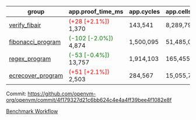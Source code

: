 | group | app.proof_time_ms | app.cycles | app.cells_used | leaf.proof_time_ms | leaf.cycles | leaf.cells_used |
| -- | -- | -- | -- | -- | -- | -- |
| [verify_fibair](https://github.com/openvm-org/openvm/blob/benchmark-results/benchmarks-pr/1367/verify_fibair-4f179327d21c6bb624c4e4a4ff39bee4f1082e8f.md) |<span style='color: red'>(+28 [+2.1%])</span> 1,370 |  143,541 |  8,289,796 |- | - | - |
| [fibonacci_program](https://github.com/openvm-org/openvm/blob/benchmark-results/benchmarks-pr/1367/fibonacci-4f179327d21c6bb624c4e4a4ff39bee4f1082e8f.md) |<span style='color: green'>(-102 [-2.0%])</span> 4,874 |  1,500,095 |  51,485,080 |- | - | - |
| [regex_program](https://github.com/openvm-org/openvm/blob/benchmark-results/benchmarks-pr/1367/regex-4f179327d21c6bb624c4e4a4ff39bee4f1082e8f.md) |<span style='color: green'>(-53 [-0.4%])</span> 13,757 |  1,914,103 |  165,455,373 |- | - | - |
| [ecrecover_program](https://github.com/openvm-org/openvm/blob/benchmark-results/benchmarks-pr/1367/ecrecover-4f179327d21c6bb624c4e4a4ff39bee4f1082e8f.md) |<span style='color: red'>(+51 [+2.1%])</span> 2,503 |  284,567 |  15,055,723 |- | - | - |


Commit: https://github.com/openvm-org/openvm/commit/4f179327d21c6bb624c4e4a4ff39bee4f1082e8f

[Benchmark Workflow](https://github.com/openvm-org/openvm/actions/runs/13334593698)
